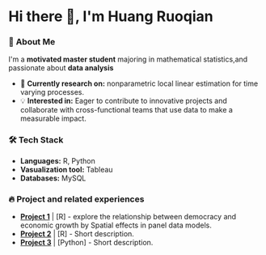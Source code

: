 # Hi there 👋, I'm Huang Ruoqian

### 🚀 **About Me**  
I'm a **motivated master student** majoring in mathematical statistics,and passionate about **data analysis**
- 🔭 **Currently research on:** nonparametric local linear estimation for time varying processes.    
- 💡 **Interested in:**  Eager to contribute to innovative projects and collaborate with cross-functional teams that use data to make a measurable impact.


### 🛠 **Tech Stack**  
- **Languages:** R, Python 
- **Vasualization tool:** Tableau
- **Databases:** MySQL  

### 🔥 **Project and related experiences**  
- **[Project 1](https://github.com/RUOQIANHUNAG/My_fortfolio/blob/main/spatial_econometric_spillover_effect.Rmd)** | [R] - explore the relationship between democracy and economic growth by Spatial effects in panel data models. 
- **[Project 2](link)** | [R] - Short description.  
- **[Project 3](link)** | [Python] - Short description.




